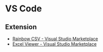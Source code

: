 # VS Code

## Extension

- [Rainbow CSV - Visual Studio Marketplace](https://marketplace.visualstudio.com/items?itemName=mechatroner.rainbow-csv)
- [Excel Viewer - Visual Studio Marketplace](https://marketplace.visualstudio.com/items?itemName=GrapeCity.gc-excelviewer)
